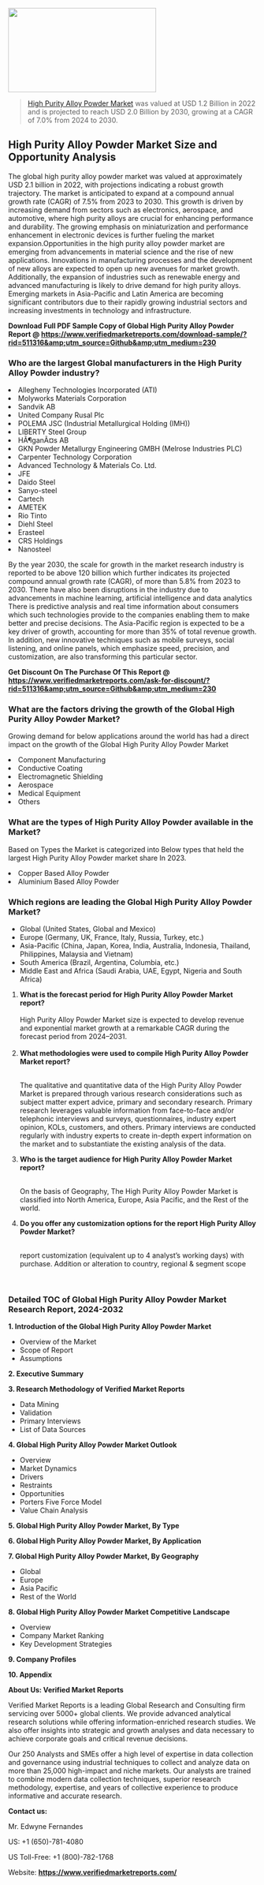 <img src="https://ffe5etoiles.com/wp-content/uploads/2024/12/MST1-300x171.png" alt="" width="300" height="171" class="alignnone size-medium wp-image-20088" /><blockquote><p><p><a href="https://www.verifiedmarketreports.com/download-sample/?rid=511316&utm_source=Github&utm_medium=230" target="_blank">High Purity Alloy Powder Market</a> was valued at USD 1.2 Billion in 2022 and is projected to reach USD 2.0 Billion by 2030, growing at a CAGR of 7.0% from 2024 to 2030.</p></blockquote><p><h2>High Purity Alloy Powder Market Size and Opportunity Analysis</h2>The global high purity alloy powder market was valued at approximately USD 2.1 billion in 2022, with projections indicating a robust growth trajectory. The market is anticipated to expand at a compound annual growth rate (CAGR) of 7.5% from 2023 to 2030. This growth is driven by increasing demand from sectors such as electronics, aerospace, and automotive, where high purity alloys are crucial for enhancing performance and durability. The growing emphasis on miniaturization and performance enhancement in electronic devices is further fueling the market expansion.Opportunities in the high purity alloy powder market are emerging from advancements in material science and the rise of new applications. Innovations in manufacturing processes and the development of new alloys are expected to open up new avenues for market growth. Additionally, the expansion of industries such as renewable energy and advanced manufacturing is likely to drive demand for high purity alloys. Emerging markets in Asia-Pacific and Latin America are becoming significant contributors due to their rapidly growing industrial sectors and increasing investments in technology and infrastructure.</p><p class=""><strong>Download Full PDF Sample Copy of Global High Purity Alloy Powder Report @ <a href="https://www.verifiedmarketreports.com/download-sample/?rid=511316&amp;utm_source=Github&amp;utm_medium=230" target="_blank">https://www.verifiedmarketreports.com/download-sample/?rid=511316&amp;utm_source=Github&amp;utm_medium=230</a></strong></p><h3 id="" class="">Who are the largest Global manufacturers in the High Purity Alloy Powder industry?</h3><p><li>Allegheny Technologies Incorporated (ATI)</li><li> Molyworks Materials Corporation</li><li> Sandvik AB</li><li> United Company Rusal Plc</li><li> POLEMA JSC (Industrial Metallurgical Holding (IMH))</li><li> LIBERTY Steel Group</li><li> HÃ¶ganÃ¤s AB</li><li> GKN Powder Metallurgy Engineering GMBH (Melrose Industries PLC)</li><li> Carpenter Technology Corporation</li><li> Advanced Technology & Materials Co. Ltd.</li><li> JFE</li><li> Daido Steel</li><li> Sanyo-steel</li><li> Cartech</li><li> AMETEK</li><li> Rio Tinto</li><li> Diehl Steel</li><li> Erasteel</li><li> CRS Holdings</li><li> Nanosteel</li></p><div class=""><div class="" dir="" data-message-author-role="" data-message-id="" data-message-model-slug=""><div class=""><div class=""><div class=""><div class="" dir="" data-message-author-role="" data-message-id="" data-message-model-slug=""><div class=""><div class=""><p>By the year 2030, the scale for growth in the market research industry is reported to be above 120 billion which further indicates its projected compound annual growth rate (CAGR), of more than 5.8% from 2023 to 2030. There have also been disruptions in the industry due to advancements in machine learning, artificial intelligence and data analytics There is predictive analysis and real time information about consumers which such technologies provide to the companies enabling them to make better and precise decisions. The Asia-Pacific region is expected to be a key driver of growth, accounting for more than 35% of total revenue growth. In addition, new innovative techniques such as mobile surveys, social listening, and online panels, which emphasize speed, precision, and customization, are also transforming this particular sector.</p><p><strong>Get Discount On The Purchase Of This Report @&nbsp; <a href="https://www.verifiedmarketreports.com/ask-for-discount/?rid=511316&amp;utm_source=Github&amp;utm_medium=230" target="_blank">https://www.verifiedmarketreports.com/ask-for-discount/?rid=511316&amp;utm_source=Github&amp;utm_medium=230</a></strong></p></div></div></div></div></div></div></div></div><h3 id="" class="">What are the factors driving the growth of the Global High Purity Alloy Powder Market?</h3><p id="" class="">Growing demand for below applications around the world has had a direct impact on the growth of the Global High Purity Alloy Powder Market</p><p id="" class=""><li>Component Manufacturing</li><li> Conductive Coating</li><li> Electromagnetic Shielding</li><li> Aerospace</li><li> Medical Equipment</li><li> Others</li></p><h3 id="" class="">What are the types of High Purity Alloy Powder available in the Market?</h3><p id="" class="">Based on Types the Market is categorized into Below types that held the largest High Purity Alloy Powder market share In 2023.</p><p id="" class=""><li>Copper Based Alloy Powder</li><li> Aluminium Based Alloy Powder</li></p><h3 id="" class="">Which regions are leading the Global High Purity Alloy Powder Market?</h3><ul><li>Global (United States, Global and Mexico)</li><li>Europe (Germany, UK, France, Italy, Russia, Turkey, etc.)</li><li>Asia-Pacific (China, Japan, Korea, India, Australia, Indonesia, Thailand, Philippines, Malaysia and Vietnam)</li><li>South America (Brazil, Argentina, Columbia, etc.)</li><li>Middle East and Africa (Saudi Arabia, UAE, Egypt, Nigeria and South Africa)</li></ul><p><ol><li><strong>What is the forecast period for High Purity Alloy Powder Market report?<br /></strong><br /><span data-sheets-root="1" data-sheets-value="{&quot;1&quot;:2,&quot;2&quot;:&quot;XXXX size is expected to develop revenue and exponential market growth at a remarkable CAGR during the forecast period from 2024&ndash;2030.&quot;}" data-sheets-userformat="{&quot;2&quot;:12674,&quot;4&quot;:{&quot;1&quot;:2,&quot;2&quot;:16776960},&quot;10&quot;:2,&quot;11&quot;:0,&quot;15&quot;:&quot;Arial&quot;,&quot;16&quot;:12}">High Purity Alloy Powder Market size is expected to develop revenue and exponential market growth at a remarkable CAGR during the forecast period from 2024&ndash;2031.</span><br /><br /></li><li><strong>What methodologies were used to compile High Purity Alloy Powder Market report?<br /><br /></strong><p>The qualitative and quantitative data of the&nbsp;High Purity Alloy Powder Market is prepared through various research considerations such as subject matter expert advice, primary and secondary research. Primary research leverages valuable information from face-to-face and/or telephonic interviews and surveys, questionnaires, industry expert opinion, KOLs, customers, and others. Primary interviews are conducted regularly with industry experts to create in-depth expert information on the market and to substantiate the existing analysis of the data.&nbsp;</p></li><li><strong>Who is the target audience for High Purity Alloy Powder Market report?<br /><br /></strong><p>On the basis of Geography, The&nbsp;High Purity Alloy Powder Market is classified into North America, Europe, Asia Pacific, and the Rest of the world.</p></li><li><strong>Do you offer any customization options for the report High Purity Alloy Powder Market?<br /><br /></strong><p>report customization (equivalent up to 4 analyst&rsquo;s working days) with purchase. Addition or alteration to country, regional &amp; segment scope</p><p>&nbsp;</p></li></ol></p><h3 id="" class="">Detailed TOC of Global High Purity Alloy Powder Market Research Report, 2024-2032</h3><p id="" class=""><strong>1. Introduction of the Global High Purity Alloy Powder Market</strong></p><ul><li>Overview of the Market</li><li>Scope of Report</li><li>Assumptions</li></ul><p id="" class=""><strong>2. Executive Summary</strong></p><p id="" class=""><strong>3. Research Methodology of&nbsp;Verified Market Reports</strong></p><ul><li>Data Mining</li><li>Validation</li><li>Primary Interviews</li><li>List of Data Sources</li></ul><p id="" class=""><strong>4. Global High Purity Alloy Powder Market Outlook</strong></p><ul><li>Overview</li><li>Market Dynamics</li><li>Drivers</li><li>Restraints</li><li>Opportunities</li><li>Porters Five Force Model</li><li>Value Chain Analysis</li></ul><p id="" class=""><strong>5. Global High Purity Alloy Powder Market, By&nbsp;Type</strong></p><p id="" class=""><strong>6. Global High Purity Alloy Powder Market, By Application</strong></p><p id="" class=""><strong>7. Global High Purity Alloy Powder Market, By Geography</strong></p><ul><li>Global</li><li>Europe</li><li>Asia Pacific</li><li>Rest of the World</li></ul><p id="" class=""><strong>8. Global High Purity Alloy Powder Market Competitive Landscape</strong></p><ul><li>Overview</li><li>Company Market Ranking</li><li>Key Development Strategies</li></ul><p id="" class=""><strong>9. Company Profiles</strong></p><p id="" class=""><strong>10. Appendix</strong></p><p id="" class=""><strong>About Us: Verified Market Reports</strong></p><p id="" class="">Verified Market Reports is a leading Global Research and Consulting firm servicing over 5000+ global clients. We provide advanced analytical research solutions while offering information-enriched research studies. We also offer insights into strategic and growth analyses and data necessary to achieve corporate goals and critical revenue decisions.</p><p id="" class="">Our 250 Analysts and SMEs offer a high level of expertise in data collection and governance using industrial techniques to collect and analyze data on more than 25,000 high-impact and niche markets. Our analysts are trained to combine modern data collection techniques, superior research methodology, expertise, and years of collective experience to produce informative and accurate research.</p><p id="" class=""><strong>Contact us:</strong></p><p id="" class="">Mr. Edwyne Fernandes</p><p id="" class="">US: +1 (650)-781-4080</p><p id="" class="">US Toll-Free: +1 (800)-782-1768</p><p id="" class="">Website: <a target="" data-test-app-aware-link=""><strong>https://www.verifiedmarketreports.com/</strong></a></p>
